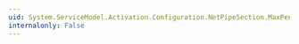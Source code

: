 ```yaml
---
uid: System.ServiceModel.Activation.Configuration.NetPipeSection.MaxPendingConnections
internalonly: False
---
```

